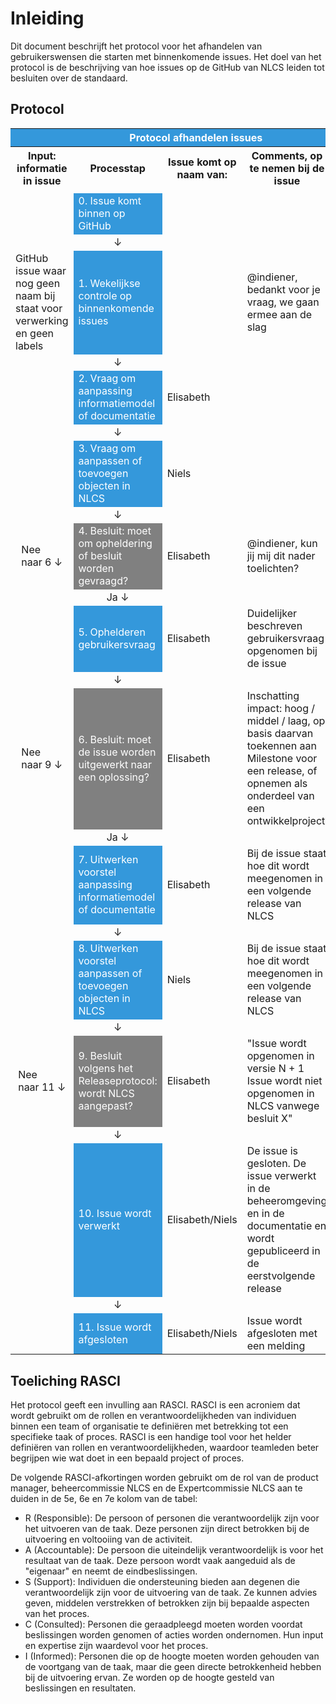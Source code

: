 # Inleiding


Dit document beschrijft het protocol voor het afhandelen van gebruikerswensen die starten met binnenkomende issues.
Het doel van het protocol is de beschrijving van hoe issues op de GitHub van NLCS leiden tot besluiten over de standaard. 


## Protocol
<table style="width: 100%; border-collapse: collapse;">
    <colgroup>
        <col style="width: 15%;">
        <col style="width: 30%;">
        <col style="width: 15%;">
        <col style="width: 25%;">
        <col style="width: 5%;">
        <col style="width: 5%;">
        <col style="width: 5%;">
    </colgroup>
    <tr>
        <th colspan="7" style="background-color: #3498db; color: white;">Protocol afhandelen issues</th>
    </tr>
    <tr>
        <th style="width: 15%;">Input: informatie in issue</th>
        <th style="width: 30%;">Processtap</th>
        <th style="width: 15%;">Issue komt op naam van:</th>
        <th style="width: 25%;">Comments, op te nemen bij de issue</th>
        <th style="width: 5%; transform: rotate(-90deg);"></th>
        <th style="width: 5%; transform: rotate(-90deg);"></th>
        <th style="width: 5%; transform: rotate(-90deg);"></th>
    </tr>
    <tr>
        <td colspan="3"></td>
        <td colspan="4"></td>
    </tr>
    <tr>
        <td></td>
        <td style="background-color: #3498db; color: white;">0. Issue komt binnen op GitHub</td>
        <td></td>
        <td></td>
        <td></td>
        <td></td>
        <td></td>
    </tr>
    <tr>
        <td></td>
        <td><div style="display: flex; align-items: center; justify-content: center; height: 100%;">&#8595;</div></td>
        <td colspan="5"></td>
    </tr>
       <tr>
        <td>GitHub issue waar nog geen naam bij staat voor verwerking en geen labels</td>
        <td style="background-color: #3498db; color: white;">1. Wekelijkse controle op binnenkomende issues</td>
        <td></td>
        <td>@indiener, bedankt voor je vraag, we gaan ermee aan de slag</td>
        <td><b>R</b></td>
        <td>S</td>
        <td>I</td>
    </tr>
    <tr>
        <td></td>
        <td><div style="display: flex; align-items: center; justify-content: center; height: 100%;">&#8595;</div></td>
        <td colspan="5"></td>
    </tr>
       <tr>
        <td></td>
        <td style="background-color: #3498db; color: white;">2. Vraag om aanpassing informatiemodel of documentatie</td>
        <td>Elisabeth</td>
        <td></td>
        <td><b>R</b></td>
        <td>S</td>
        <td>I</td>
    </tr>
    <tr>
        <td></td>
        <td><div style="display: flex; align-items: center; justify-content: center; height: 100%;">&#8595;</div></td>
        <td colspan="5"></td>
    </tr>
       <tr>
        <td></td>
        <td style="background-color: #3498db; color: white;">3. Vraag om aanpassen of toevoegen objecten in NLCS</td>
        <td>Niels</td>
        <td></td>
        <td>S</td>
        <td><b>R</b></td>
        <td>I</td>
    </tr>
    <tr>
        <td></td>
        <td><div style="display: flex; align-items: center; justify-content: center; height: 100%;">&#8595;</div></td>
        <td colspan="5"></td>
    </tr>
    <tr>
        <td><div style="display: flex; align-items: center; justify-content: center; height: 100%;">Nee <br> naar 6 &#8595;</div></td>
        <td style="background-color: #808080; color: white;">4. Besluit: moet om opheldering of besluit worden gevraagd?</td>
        <td>Elisabeth</td>
        <td>@indiener, kun jij mij dit nader toelichten?</td>
        <td><b>R</b></td>
        <td>S</td>
        <td>I</td>
    </tr>
       <tr>
        <td></td>
        <td><div style="display: flex; align-items: center; justify-content: center; height: 100%;">Ja &#8595;</div></td>
        <td colspan="5"></td>
    </tr>
        <tr>
        <td></td>
        <td style="background-color: #3498db; color: white;">5. Ophelderen gebruikersvraag</td>
        <td>Elisabeth</td>
        <td>Duidelijker beschreven gebruikersvraag opgenomen bij de issue</td>
       <td><b>R</b></td>
        <td>S</td>
        <td>I</td>
    </tr>
    <tr>
        <td></td>
        <td><div style="display: flex; align-items: center; justify-content: center; height: 100%;">&#8595;</div></td>
        <td colspan="5"></td>
    </tr>
    <tr>
        <td><div style="display: flex; align-items: center; justify-content: center; height: 100%;">Nee <br> naar 9 &#8595;</div></td>
        <td style="background-color: #808080; color: white;">6. Besluit: moet de issue worden uitgewerkt naar een oplossing?</td>
        <td>Elisabeth</td>
        <td>Inschatting impact: hoog / middel / laag, op basis daarvan toekennen aan Milestone voor een release, of opnemen als onderdeel van een ontwikkelproject</td>
        <td><b>R</b></td>
        <td>S</td>
        <td>I</td>
    </tr>
       <tr>
        <td></td>
        <td><div style="display: flex; align-items: center; justify-content: center; height: 100%;">Ja &#8595;</div></td>
        <td colspan="5"></td>
    </tr>
          <tr>
        <td></td>
        <td style="background-color: #3498db; color: white;">7. Uitwerken voorstel aanpassing informatiemodel of documentatie</td>
        <td>Elisabeth</td>
        <td>Bij de issue staat hoe dit wordt meegenomen in een volgende release van NLCS</td>
      <td><b>R</b></td>
        <td>S</td>
        <td>I</td>
    </tr>
    <tr>
        <td></td>
        <td><div style="display: flex; align-items: center; justify-content: center; height: 100%;">&#8595;</div></td>
        <td colspan="5"></td>
    </tr>
       <tr>
        <td></td>
        <td style="background-color: #3498db; color: white;">8. Uitwerken voorstel aanpassen of toevoegen objecten in NLCS</td>
        <td>Niels</td>
        <td>Bij de issue staat hoe dit wordt meegenomen in een volgende release van NLCS</td>
         <td>S</td>
        <td><b>R</b></td>
        <td>I</td>
    </tr>
       <tr>
        <td></td>
        <td><div style="display: flex; align-items: center; justify-content: center; height: 100%;">&#8595;</div></td>
        <td colspan="5"></td>
       <tr>
        <td><div style="display: flex; align-items: center; justify-content: center; height: 100%;">Nee <br> naar 11 &#8595;</div></td>
        <td style="background-color: #808080; color: white;">9. Besluit volgens het Releaseprotocol: wordt NLCS aangepast?</td>
        <td>Elisabeth </td>
        <td>"Issue wordt opgenomen in versie N + 1 <br> Issue wordt niet opgenomen in NLCS vanwege besluit X" </td>
        <td><b>R</b></td>
        <td>S</td>
        <td>I</td>
    </tr>
      <tr>
        <td></td>
        <td><div style="display: flex; align-items: center; justify-content: center; height: 100%;">&#8595;</div></td>
        <td colspan="5"></td>
       <tr>
        <td></td>
        <td style="background-color: #3498db; color: white;">10. Issue wordt verwerkt</td>
        <td>Elisabeth/Niels</td>
        <td>De issue is gesloten. De issue verwerkt in de beheeromgeving en in de documentatie en wordt gepubliceerd in de eerstvolgende release <td>
         <td><b>R</b></td>
        <td>S</td>
        <td>I</td>
    </tr>
    <tr>
        <td></td>
        <td><div style="display: flex; align-items: center; justify-content: center; height: 100%;">&#8595;</div></td>
        <td colspan="5"></td>
    </tr>
         <tr>
        <td></td>
        <td style="background-color: #3498db; color: white;">11. Issue wordt afgesloten</td>
        <td>Elisabeth/Niels</td>
        <td>Issue wordt afgesloten met een melding</td>
         <td><b>R</b></td>
        <td>S</td>
        <td>I</td>
    </tr>
    <tr>
</table>



## Toeliching RASCI
Het protocol geeft een invulling aan RASCI. RASCI is een acroniem dat wordt gebruikt om de rollen en verantwoordelijkheden van individuen binnen een team of organisatie te definiëren met betrekking tot een specifieke taak of proces. RASCI is een handige tool voor het helder definiëren van rollen en verantwoordelijkheden, waardoor teamleden beter begrijpen wie wat doet in een bepaald project of proces.

De volgende RASCI-afkortingen worden gebruikt om de rol van de product manager, beheercommissie NLCS en de Expertcommissie NLCS aan te duiden in de 5e, 6e en 7e kolom van de tabel:
* R (Responsible): De persoon of personen die verantwoordelijk zijn voor het uitvoeren van de taak. Deze personen zijn direct betrokken bij de uitvoering en voltooiing van de activiteit.
* A (Accountable): De persoon die uiteindelijk verantwoordelijk is voor het resultaat van de taak. Deze persoon wordt vaak aangeduid als de "eigenaar" en neemt de eindbeslissingen.
* S (Support): Individuen die ondersteuning bieden aan degenen die verantwoordelijk zijn voor de uitvoering van de taak. Ze kunnen advies geven, middelen verstrekken of betrokken zijn bij bepaalde aspecten van het proces.
* C (Consulted): Personen die geraadpleegd moeten worden voordat beslissingen worden genomen of acties worden ondernomen. Hun input en expertise zijn waardevol voor het proces.
* I (Informed): Personen die op de hoogte moeten worden gehouden van de voortgang van de taak, maar die geen directe betrokkenheid hebben bij de uitvoering ervan. Ze worden op de hoogte gesteld van beslissingen en resultaten.